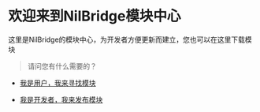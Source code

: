 # 欢迎来到NilBridge模块中心

这里是NilBridge的模块中心，为开发者方便更新而建立，您也可以在这里下载模块

> 请问您有什么需要的？

 - [我是用户，我来寻找模块](/doc/use)

 - [我是开发者，我来发布模块](/doc/develop)
